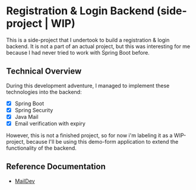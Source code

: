 # Registration & Login Backend (side-project | WIP)


This is a side-project that I undertook to build a registration & login backend. 
It is not a part of an actual project, but this was interesting for me because I had never tried to work with Spring Boot before.

## Technical Overview

During this development adventure, I managed to implement these technologies into the backend:

- [x] Spring Boot  
- [x] Spring Security
- [x] Java Mail
- [x] Email verification with expiry

However, this is not a finished project, so for now i'm labeling it as a WIP-project, because I'll be using this demo-form application to extend the functionality of the backend.

## Reference Documentation

- [MailDev](https://github.com/maildev/maildev)
